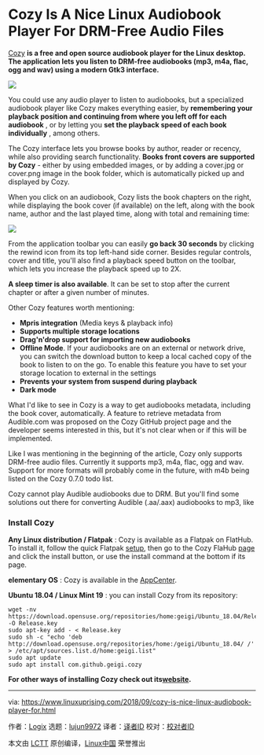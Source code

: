 Cozy Is A Nice Linux Audiobook Player For DRM-Free Audio Files
======
[Cozy][1] **is a free and open source audiobook player for the Linux desktop. The application lets you listen to DRM-free audiobooks (mp3, m4a, flac, ogg and wav) using a modern Gtk3 interface.**

![](https://4.bp.blogspot.com/-A1TWkOasR7s/W6DevbmTH9I/AAAAAAAABho/VSjQkiDeWK49xzJ2MXvvwk0T_AhGWqQRgCLcBGAs/s1600/cozy-audiobook-player.png)

You could use any audio player to listen to audiobooks, but a specialized audiobook player like Cozy makes everything easier, by **remembering your playback position and continuing from where you left off for each audiobook** , or by letting you **set the playback speed of each book individually** , among others.

The Cozy interface lets you browse books by author, reader or recency, while also providing search functionality. **Books front covers are supported by Cozy** \- either by using embedded images, or by adding a cover.jpg or cover.png image in the book folder, which is automatically picked up and displayed by Cozy.

When you click on an audiobook, Cozy lists the book chapters on the right, while displaying the book cover (if available) on the left, along with the book name, author and the last played time, along with total and remaining time:

![](https://4.bp.blogspot.com/-hqBITKAiYaM/W6De4HzckRI/AAAAAAAABhs/GxSjfpND4hkk6ZM29TKfwB1zzXPxNa0_gCLcBGAs/s640/cozy-audiobook-player-playback-chapters.png)

From the application toolbar you can easily **go back 30 seconds** by clicking the rewind icon from its top left-hand side corner. Besides regular controls, cover and title, you'll also find a playback speed button on the toolbar, which lets you increase the playback speed up to 2X.

**A sleep timer is also available**. It can be set to stop after the current chapter or after a given number of minutes.

Other Cozy features worth mentioning:

  * **Mpris integration** (Media keys  & playback info)
  * **Supports multiple storage locations**
  * **Drag'n'drop support for importing new audiobooks**
  * **Offline Mode**. If your audiobooks are on an external or network drive, you can switch the download button to keep a local cached copy of the book to listen to on the go. To enable this feature you have to set your storage location to external in the settings
  * **Prevents your system from suspend during playback**
  * **Dark mode**



What I'd like to see in Cozy is a way to get audiobooks metadata, including the book cover, automatically. A feature to retrieve metadata from Audible.com was proposed on the Cozy GitHub project page and the developer seems interested in this, but it's not clear when or if this will be implemented.

Like I was mentioning in the beginning of the article, Cozy only supports DRM-free audio files. Currently it supports mp3, m4a, flac, ogg and wav. Support for more formats will probably come in the future, with m4b being listed on the Cozy 0.7.0 todo list.

Cozy cannot play Audible audiobooks due to DRM. But you'll find some solutions out there for converting Audible (.aa/.aax) audiobooks to mp3, like

### Install Cozy

**Any Linux distribution / Flatpak** : Cozy is available as a Flatpak on FlatHub. To install it, follow the quick Flatpak [setup][4], then go to the Cozy FlaHub [page][5] and click the install button, or use the install command at the bottom if its page.

**elementary OS** : Cozy is available in the  [AppCenter][6].

**Ubuntu 18.04 / Linux Mint 19** : you can install Cozy from its repository:

```
wget -nv https://download.opensuse.org/repositories/home:geigi/Ubuntu_18.04/Release.key -O Release.key
sudo apt-key add - < Release.key
sudo sh -c "echo 'deb http://download.opensuse.org/repositories/home:/geigi/Ubuntu_18.04/ /' > /etc/apt/sources.list.d/home:geigi.list"
sudo apt update
sudo apt install com.github.geigi.cozy
```

**For other ways of installing Cozy check out its[website][2].**


--------------------------------------------------------------------------------

via: https://www.linuxuprising.com/2018/09/cozy-is-nice-linux-audiobook-player-for.html

作者：[Logix][a]
选题：[lujun9972](https://github.com/lujun9972)
译者：[译者ID](https://github.com/译者ID)
校对：[校对者ID](https://github.com/校对者ID)

本文由 [LCTT](https://github.com/LCTT/TranslateProject) 原创编译，[Linux中国](https://linux.cn/) 荣誉推出

[a]: https://plus.google.com/118280394805678839070
[1]: https://cozy.geigi.de/
[2]: https://cozy.geigi.de/#how-can-i-get-it
[3]: https://gitlab.com/ReverendJ1/audiblefreedom/blob/master/audiblefreedom
[4]: https://flatpak.org/setup/
[5]: https://flathub.org/apps/details/com.github.geigi.cozy
[6]: https://appcenter.elementary.io/com.github.geigi.cozy/
